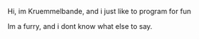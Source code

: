 Hi, im Kruemmelbande, and i just like to program for fun
 
Im a furry, and i dont know what else to say. 
